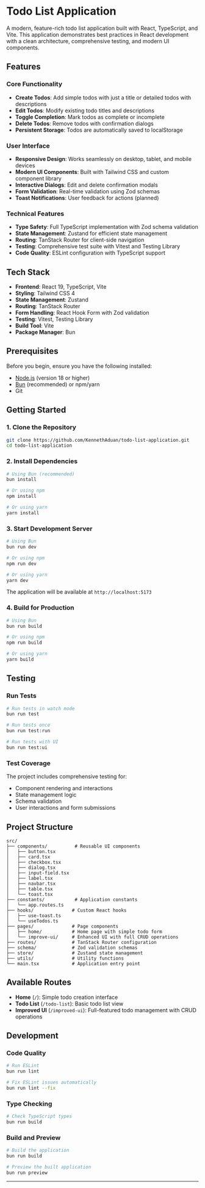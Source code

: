 # Todo List Application

A modern, feature-rich todo list application built with React, TypeScript, and Vite. This application demonstrates best practices in React development with a clean architecture, comprehensive testing, and modern UI components.

## Features

### Core Functionality

- **Create Todos**: Add simple todos with just a title or detailed todos with descriptions
- **Edit Todos**: Modify existing todo titles and descriptions
- **Toggle Completion**: Mark todos as complete or incomplete
- **Delete Todos**: Remove todos with confirmation dialogs
- **Persistent Storage**: Todos are automatically saved to localStorage

### User Interface

- **Responsive Design**: Works seamlessly on desktop, tablet, and mobile devices
- **Modern UI Components**: Built with Tailwind CSS and custom component library
- **Interactive Dialogs**: Edit and delete confirmation modals
- **Form Validation**: Real-time validation using Zod schemas
- **Toast Notifications**: User feedback for actions (planned)

### Technical Features

- **Type Safety**: Full TypeScript implementation with Zod schema validation
- **State Management**: Zustand for efficient state management
- **Routing**: TanStack Router for client-side navigation
- **Testing**: Comprehensive test suite with Vitest and Testing Library
- **Code Quality**: ESLint configuration with TypeScript support

## Tech Stack

- **Frontend**: React 19, TypeScript, Vite
- **Styling**: Tailwind CSS 4
- **State Management**: Zustand
- **Routing**: TanStack Router
- **Form Handling**: React Hook Form with Zod validation
- **Testing**: Vitest, Testing Library
- **Build Tool**: Vite
- **Package Manager**: Bun

## Prerequisites

Before you begin, ensure you have the following installed:

- [Node.js](https://nodejs.org/) (version 18 or higher)
- [Bun](https://bun.sh/) (recommended) or npm/yarn
- Git

## Getting Started

### 1. Clone the Repository

```bash
git clone https://github.com/KennethAduan/todo-list-application.git
cd todo-list-application
```

### 2. Install Dependencies

```bash
# Using Bun (recommended)
bun install

# Or using npm
npm install

# Or using yarn
yarn install
```

### 3. Start Development Server

```bash
# Using Bun
bun run dev

# Or using npm
npm run dev

# Or using yarn
yarn dev
```

The application will be available at `http://localhost:5173`

### 4. Build for Production

```bash
# Using Bun
bun run build

# Or using npm
npm run build

# Or using yarn
yarn build
```

## Testing

### Run Tests

```bash
# Run tests in watch mode
bun run test

# Run tests once
bun run test:run

# Run tests with UI
bun run test:ui
```

### Test Coverage

The project includes comprehensive testing for:

- Component rendering and interactions
- State management logic
- Schema validation
- User interactions and form submissions

## Project Structure

```
src/
├── components/          # Reusable UI components
│   ├── button.tsx
│   ├── card.tsx
│   ├── checkbox.tsx
│   ├── dialog.tsx
│   ├── input-field.tsx
│   ├── label.tsx
│   ├── navbar.tsx
│   ├── table.tsx
│   └── toast.tsx
├── constants/           # Application constants
│   └── app.routes.ts
├── hooks/              # Custom React hooks
│   ├── use-toast.ts
│   └── useTodos.ts
├── pages/              # Page components
│   ├── home/           # Home page with simple todo form
│   └── improve-ui/     # Enhanced UI with full CRUD operations
├── routes/             # TanStack Router configuration
├── schema/             # Zod validation schemas
├── store/              # Zustand state management
├── utils/              # Utility functions
└── main.tsx            # Application entry point
```

## Available Routes

- **Home** (`/`): Simple todo creation interface
- **Todo List** (`/todo-list`): Basic todo list view
- **Improved UI** (`/improved-ui`): Full-featured todo management with CRUD operations

## Development

### Code Quality

```bash
# Run ESLint
bun run lint

# Fix ESLint issues automatically
bun run lint --fix
```

### Type Checking

```bash
# Check TypeScript types
bun run build
```

### Build and Preview

```bash
# Build the application
bun run build

# Preview the built application
bun run preview
```
---

